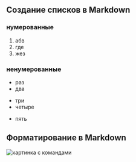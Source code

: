 ## Создание списков в Markdown
### нумерованные
1. абв
2. где
5. жез
### ненумерованные
* раз
* два
+ три
+ четыре
* пять

## Форматирование в Markdown
![картинка с командами](\sint_md.jpeg)